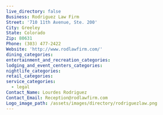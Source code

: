```yaml
---
live_directory: false
Business: Rodriguez Law Firm
Street: '710 11th Avenue, Ste. 200'
City: Greeley
State: Colorado
Zip: 80631
Phone: (303) 477-2422
Website: 'http://www.rodlawfirm.com/'
dining_categories:
entertainment_and_recreation_categories:
lodging_and_event_centers_categories:
nightlife_categories:
retail_categories:
service_categories:
  - legal
Contact_Name: Lourdes Rodriguez
Contact_Email: Reception@rodlawfirm.com
Logo_image_path: /assets/images/directory/rodriguezlaw.png
---
```



